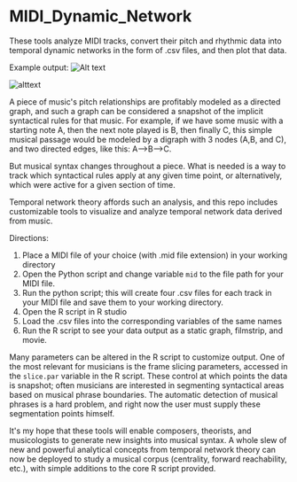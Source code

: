 # MIDI_Dynamic_Network
These tools analyze MIDI tracks, convert their pitch and rhythmic data into temporal dynamic networks in the form of .csv files, and then plot that data.

Example output:
![Alt text](http://kylequarles.com/wp-content/uploads/2022/08/example_output_movie_snapshot.png)

![alttext](http://kylequarles.com/wp-content/uploads/2022/08/example_output_filmstrip.png)

A piece of music's pitch relationships are profitably modeled as a directed graph, and such a graph can be considered a snapshot of the implicit syntactical rules for that music.
For example, if we have some music with a starting note A, then the next note played is B, then finally C, this simple musical passage would be modeled 
by a digraph with 3 nodes (A,B, and C), and two directed edges, like this: A-->B-->C.

But musical syntax changes throughout a piece. What is needed is a way to track which syntactical rules apply at any given time point, or alternatively, which were active
for a given section of time.

Temporal network theory affords such an analysis, and this repo includes customizable tools to visualize and analyze temporal network data derived from music.

Directions:
1) Place a MIDI file of your choice (with .mid file extension) in your working directory
2) Open the Python script and change variable `mid` to the file path for your MIDI file.
3) Run the python script; this will create four .csv files for each track in your MIDI file and save them to your working directory.
4) Open the R script in R studio
5) Load the .csv files into the corresponding variables of the same names
6) Run the R script to see your data output as a static graph, filmstrip, and movie.

Many parameters can be altered in the R script to customize output. One of the most relevant for musicians is the frame slicing parameters, accessed in the `slice.par` variable
in the R script. These control at which points the data is snapshot; often musicians are interested in segmenting syntactical areas based on musical phrase boundaries. The
automatic detection of musical phrases is a hard problem, and right now the user must supply these segmentation points himself.

It's my hope that these tools will enable composers, theorists, and musicologists to generate new insights into musical syntax. A whole slew of 
new and powerful analytical concepts from temporal network theory can now be deployed to study a musical corpus (centrality, forward reachability, etc.), with simple additions
to the core R script provided.
